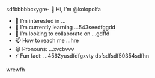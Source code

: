 sdfbbbbbcxygre- 👋 Hi, I’m @kolopolfa
- 👀 I’m interested in ...
- 🌱 I’m currently learning ...543seedfggdd
- 💞️ I’m looking to collaborate on ...gdffd
- 📫 How to reach me ...hre
- 😄 Pronouns: ...xvcbvvv
- ⚡ Fun fact: ...4562yusdfdfgxvty
dsfsdfsdf50354sdfhn
<!---bvfv15sddsj,kj,k
kolopolfa/kolopolfa is a ✨ special ✨ repository bdsrwefecause its `README.md` (this file) appears on your GitHub profile.564552
You can click the Preview link to take a look at your changes.543hnjmmjjmkui36363
--->
wrewfh
